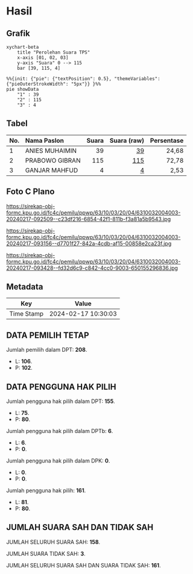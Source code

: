 # Hasil

## Grafik

```mermaid
xychart-beta
    title "Perolehan Suara TPS"
    x-axis [01, 02, 03]
    y-axis "Suara" 0 --> 115
    bar [39, 115, 4]
```

```mermaid
%%{init: {"pie": {"textPosition": 0.5}, "themeVariables": {"pieOuterStrokeWidth": "5px"}} }%%
pie showData
    "1" : 39
    "2" : 115
    "3" : 4
```

## Tabel

| No. | Nama Paslon    | Suara | Suara (raw) | Persentase |
|:--- |:-------------- | -----:| -----------:| ----------:|
| 1   | ANIES MUHAIMIN | 39    | [39][p-1]   | 24,68      |
| 2   | PRABOWO GIBRAN | 115   | [115][p-2]  | 72,78      |
| 3   | GANJAR MAHFUD  | 4     | [4][p-3]    | 2,53       |


[p-1]: https://github.com/gigit-pemilu/pemilu-2024-63-kalimantan-selatan/blob/main/pilpres/hitung-suara/sub/63-kalimantan-selatan/sub/10-tanah-bumbu/sub/03-sungai-loban/sub/2004-sebamban-baru/sub/003-tps/sub/paslon-1.txt
[p-2]: https://github.com/gigit-pemilu/pemilu-2024-63-kalimantan-selatan/blob/main/pilpres/hitung-suara/sub/63-kalimantan-selatan/sub/10-tanah-bumbu/sub/03-sungai-loban/sub/2004-sebamban-baru/sub/003-tps/sub/paslon-2.txt
[p-3]: https://github.com/gigit-pemilu/pemilu-2024-63-kalimantan-selatan/blob/main/pilpres/hitung-suara/sub/63-kalimantan-selatan/sub/10-tanah-bumbu/sub/03-sungai-loban/sub/2004-sebamban-baru/sub/003-tps/sub/paslon-3.txt

## Foto C Plano

https://sirekap-obj-formc.kpu.go.id/fc4c/pemilu/ppwp/63/10/03/20/04/6310032004003-20240217-092509--c23df216-6854-42f1-811b-f3a81a5b9543.jpg

https://sirekap-obj-formc.kpu.go.id/fc4c/pemilu/ppwp/63/10/03/20/04/6310032004003-20240217-093156--d7701f27-842a-4cdb-af15-00858e2ca23f.jpg

https://sirekap-obj-formc.kpu.go.id/fc4c/pemilu/ppwp/63/10/03/20/04/6310032004003-20240217-093428--fd32d6c9-c842-4cc0-9003-650155296836.jpg


## Metadata

| Key        | Value               |
| ---------- | ------------------- |
| Time Stamp | 2024-02-17 10:30:03 |


## DATA PEMILIH TETAP

Jumlah pemilih dalam DPT: **208**.
 * L: **106**.
 * P: **102**.

## DATA PENGGUNA HAK PILIH

Jumlah pengguna hak pilih dalam DPT: **155**.
 * L: **75**.
 * P: **80**.

Jumlah pengguna hak pilih dalam DPTb: **6**.
 * L: **6**.
 * P: **0**.

Jumlah pengguna hak pilih dalam DPK: **0**.
 * L: **0**.
 * P: **0**.

Jumlah pengguna hak pilih: **161**.
 * L: **81**.
 * P: **80**.

## JUMLAH SUARA SAH DAN TIDAK SAH

JUMLAH SELURUH SUARA SAH: **158**.

JUMLAH SUARA TIDAK SAH: **3**.

JUMLAH SELURUH SUARA SAH DAN SUARA TIDAK SAH: **161**.


